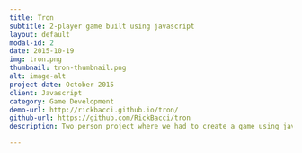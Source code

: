 ```yaml
---
title: Tron
subtitle: 2-player game built using javascript
layout: default
modal-id: 2
date: 2015-10-19
img: tron.png
thumbnail: tron-thumbnail.png
alt: image-alt
project-date: October 2015
client: Javascript
category: Game Development
demo-url: http://rickbacci.github.io/tron/
github-url: https://github.com/RickBacci/tron
description: Two person project where we had to create a game using javascript.

---
```

